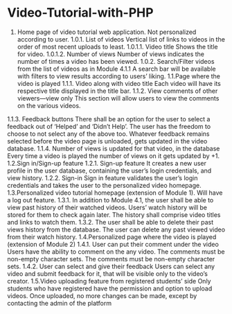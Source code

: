 # Video-Tutorial-with-PHP
1. Home page of video tutorial web application. Not personalized according to user.
1.0.1. List of videos
Vertical list of links to videos in the order of most recent uploads to least.
1.0.1.1. Video title
Shows the title for video.
1.0.1.2. Number of views
Number of views indicates the number of times a video has been viewed.
1.0.2. Search/Filter videos from the list of videos as in Module 4.1.1
A search bar will be available with filters to view results according to users’ liking.
1.1.Page where the video is played
1.1.1. Video along with video title
Each video will have its respective title displayed in the title bar.
1.1.2. View comments of other viewers—view only
This section will allow users to view the comments on the various videos.
 
1.1.3. Feedback buttons
There shall be an option for the user to select a feedback out of ‘Helped’ and ‘Didn’t Help’. The user
has the freedom to choose to not select any of the above too. Whatever feedback remains selected before
the video page is unloaded, gets updated in the video database.
1.1.4. Number of views is updated for that video, in the database
Every time a video is played the number of views on it gets updated by +1.
1.2.Sign in/Sign-up feature
1.2.1. Sign-up feature
It creates a new user profile in the user database, containing the user’s login credentials, and view
history.
1.2.2. Sign-in
Sign in feature validates the user’s login credentials and takes the user to the personalized video
homepage.
1.3.Personalized video tutorial homepage (extension of Module 1). Will have a log out
feature.
1.3.1. In addition to Module 4.1, the user shall be able to view past history of their watched videos.
Users’ watch history will be stored for them to check again later. The history shall comprise video titles
and links to watch them.
1.3.2. The user shall be able to delete their past views history from the database.
The user can delete any past viewed video from their watch history.
1.4.Personalized page where the video is played (extension of Module 2)
1.4.1. User can put their comment under the video
Users have the ability to comment on the any video. The comments must be non-empty character sets.
The comments must be non-empty character sets.
1.4.2. User can select and give their feedback
Users can select any video and submit feedback for it, that will be visible only to the video’s creator.
1.5.Video uploading feature from registered students’ side
Only students who have registered have the permission and option to upload videos. Once uploaded, no
more changes can be made, except by contacting the admin of the platform
